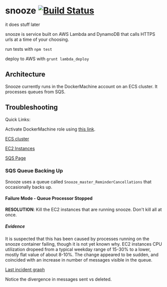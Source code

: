 # snooze [![Build Status](https://travis-ci.org/bombbomb/snooze.svg?branch=master)](https://travis-ci.org/bombbomb/snooze)
it does stuff later

snooze is service built on AWS Lambda and DynamoDB that calls HTTPS urls at a time of your choosing.

run tests with `npm test`

deploy to AWS with `grunt lambda_deploy`

## Architecture

Snooze currently runs in the DockerMachine account on an ECS cluster. It processes
queues from SQS.


## Troubleshooting

Quick Links:

Activate DockerMachine role using
[this link](https://signin.aws.amazon.com/switchrole?roleName=Developer_ReadOnly&account=bb-docker-machine&displayName=DeveloperReadOnly@DockerMachine).

[ECS cluster](https://console.aws.amazon.com/ecs/home?region=us-east-1#/clusters/master-snooze-master/services)

[EC2 Instances](https://console.aws.amazon.com/ec2/v2/home?region=us-east-1#Instances:search=master-snooze-master;sort=desc:tag:Name)

[SQS Page](https://console.aws.amazon.com/sqs/home?region=us-east-1#)

### SQS Queue Backing Up

Snooze uses a queue called `Snooze_master_ReminderCancellations` that occasionally backs up.

#### Failure Mode - Queue Processor Stopped

**RESOLUTION**: Kill the EC2 instances that are running snooze. Don't kill all at once.

##### Evidence

It is suspected that this has been caused by processes running on the snooze container failing,
though it is not yet known why. EC2 instances CPU utilization dropeed from a typical weekday
range of 15-30% to a lower, mostly flat value of about 8-10%. The change appeared to be sudden,
and coincided with an increase in number of messages visible in the queue.

[Last incident graph](https://console.aws.amazon.com/cloudwatch/home?region=us-east-1#metricsV2:graph=~(metrics~(~(~'AWS*2fSQS~'ApproximateNumberOfMessagesVisible~'QueueName~'Snooze_master_ReminderCancellations~(stat~'Average))~(~'.~'NumberOfMessagesDeleted~'.~'.~(yAxis~'right))~(~'.~'NumberOfMessagesSent~'.~'.~(yAxis~'right)))~view~'timeSeries~stacked~false~region~'us-east-1~stat~'Sum~period~60~start~'2020-02-27T21*3a45*3a00.999Z~end~'2020-02-28T00*3a15*3a00.000Z);query=~'*7bAWS*2fSQS*2cQueueName*7d*20snooze_master)

Notice the divergence in messages sent vs deleted.

